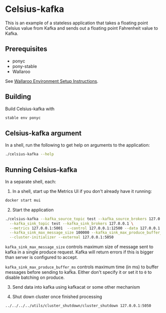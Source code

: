 # Celsius-kafka

This is an example of a stateless application that takes a floating point Celsius value from Kafka and sends out a floating point Fahrenheit value to Kafka.

## Prerequisites

- ponyc
- pony-stable
- Wallaroo

See [Wallaroo Environment Setup Instructions](https://github.com/sendence/wallaroo/book/getting-started/setup.md).

## Building

Build Celsius-kafka with

```bash
stable env ponyc
```

## Celsius-kafka argument

In a shell, run the following to get help on arguments to the application:

```bash
./celsius-kafka --help
```

## Running Celsius-kafka

In a separate shell, each:

1. In a shell, start up the Metrics UI if you don't already have it running:

```bash
docker start mui
```

2. Start the application

```bash
./celsius-kafka --kafka_source_topic test --kafka_source_brokers 127.0.0.1 \
  --kafka_sink_topic test --kafka_sink_brokers 127.0.0.1 \
  --metrics 127.0.0.1:5001  --control 127.0.0.1:12500 --data 127.0.0.1:12501 \
  --kafka_sink_max_message_size 100000 --kafka_sink_max_produce_buffer_ms 10 \
  --cluster-initializer --external 127.0.0.1:5050
```

`kafka_sink_max_message_size` controls maximum size of message sent to kafka in a single produce request. Kafka will return errors if this is bigger than server is configured to accept.

`kafka_sink_max_produce_buffer_ms` controls maximum time (in ms) to buffer messages before sending to kafka. Either don't specify it or set it to `0` to disable batching on produce.

3. Send data into kafka using kafkacat or some other mechanism

4. Shut down cluster once finished processing

```bash
../../../../utils/cluster_shutdown/cluster_shutdown 127.0.0.1:5050
```
